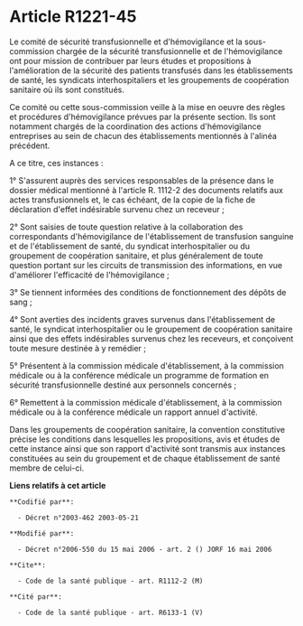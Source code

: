 # Article R1221-45

Le comité de sécurité transfusionnelle et d'hémovigilance et la sous-commission chargée de la sécurité transfusionnelle et de
l'hémovigilance ont pour mission de contribuer par leurs études et propositions à l'amélioration de la sécurité des patients
transfusés dans les établissements de santé, les syndicats interhospitaliers et les groupements de coopération sanitaire où
ils sont constitués.

Ce comité ou cette sous-commission veille à la mise en oeuvre des règles et procédures d'hémovigilance prévues par la
présente section. Ils sont notamment chargés de la coordination des actions d'hémovigilance entreprises au sein de chacun des
établissements mentionnés à l'alinéa précédent.

A ce titre, ces instances :

1° S'assurent auprès des services responsables de la présence dans le dossier médical mentionné à l'article R. 1112-2 des
documents relatifs aux actes transfusionnels et, le cas échéant, de la copie de la fiche de déclaration d'effet indésirable
survenu chez un receveur ;

2° Sont saisies de toute question relative à la collaboration des correspondants d'hémovigilance de l'établissement de
transfusion sanguine et de l'établissement de santé, du syndicat interhospitalier ou du groupement de coopération sanitaire,
et plus généralement de toute question portant sur les circuits de transmission des informations, en vue d'améliorer
l'efficacité de l'hémovigilance ;

3° Se tiennent informées des conditions de fonctionnement des dépôts de sang ;

4° Sont averties des incidents graves survenus dans l'établissement de santé, le syndicat interhospitalier ou le groupement
de coopération sanitaire ainsi que des effets indésirables survenus chez les receveurs, et conçoivent toute mesure destinée à
y remédier ;

5° Présentent à la commission médicale d'établissement, à la commission médicale ou à la conférence médicale un programme de
formation en sécurité transfusionnelle destiné aux personnels concernés ;

6° Remettent à la commission médicale d'établissement, à la commission médicale ou à la conférence médicale un rapport annuel
d'activité.

Dans les groupements de coopération sanitaire, la convention constitutive précise les conditions dans lesquelles les
propositions, avis et études de cette instance ainsi que son rapport d'activité sont transmis aux instances constituées au
sein du groupement et de chaque établissement de santé membre de celui-ci.

**Liens relatifs à cet article**

	**Codifié par**:

	  - Décret n°2003-462 2003-05-21

	**Modifié par**:

	  - Décret n°2006-550 du 15 mai 2006 - art. 2 () JORF 16 mai 2006

	**Cite**:

	  - Code de la santé publique - art. R1112-2 (M)

	**Cité par**:

	  - Code de la santé publique - art. R6133-1 (V)
